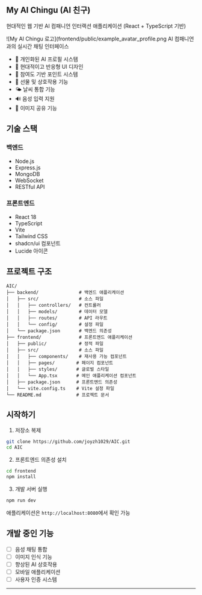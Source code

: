 ## My AI Chingu (AI 친구)

현대적인 웹 기반 AI 컴패니언 인터랙션 애플리케이션 (React + TypeScript 기반)

![My AI Chingu 로고](frontend/public/example_avatar_profile.png AI 컴패니언과의 실시간 채팅 인터페이스
- 👤 개인화된 AI 프로필 시스템
- 🎨 현대적이고 반응형 UI 디자인
- 🎯 참여도 기반 포인트 시스템
- 🎁 선물 및 상호작용 기능
- 🌤️ 날씨 통합 기능
- 🔊 음성 입력 지원
- 📸 이미지 공유 기능

## 기술 스택

### 백엔드
- Node.js
- Express.js
- MongoDB
- WebSocket
- RESTful API

### 프론트엔드
- React 18
- TypeScript
- Vite
- Tailwind CSS
- shadcn/ui 컴포넌트
- Lucide 아이콘

## 프로젝트 구조

```
AIC/
├── backend/               # 백엔드 애플리케이션
│   ├── src/               # 소스 파일
│   │   ├── controllers/   # 컨트롤러
│   │   ├── models/        # 데이터 모델
│   │   ├── routes/        # API 라우트
│   │   └── config/        # 설정 파일
│   └── package.json       # 백엔드 의존성
├── frontend/              # 프론트엔드 애플리케이션
│   ├── public/            # 정적 파일
│   ├── src/               # 소스 파일
│   │   ├── components/    # 재사용 가능 컴포넌트
│   │   ├── pages/        # 페이지 컴포넌트
│   │   ├── styles/       # 글로벌 스타일
│   │   └── App.tsx       # 메인 애플리케이션 컴포넌트
│   ├── package.json      # 프론트엔드 의존성
│   └── vite.config.ts    # Vite 설정 파일
└── README.md             # 프로젝트 문서
```

## 시작하기

1. 저장소 복제
```bash
git clone https://github.com/joyzh1029/AIC.git
cd AIC
```

2. 프론트엔드 의존성 설치
```bash
cd frontend
npm install
```

3. 개발 서버 실행
```bash
npm run dev
```

애플리케이션은 `http://localhost:8080`에서 확인 가능

## 개발 중인 기능

- [ ] 음성 채팅 통합
- [ ] 이미지 인식 기능
- [ ] 향상된 AI 상호작용
- [ ] 모바일 애플리케이션
- [ ] 사용자 인증 시스템

---


